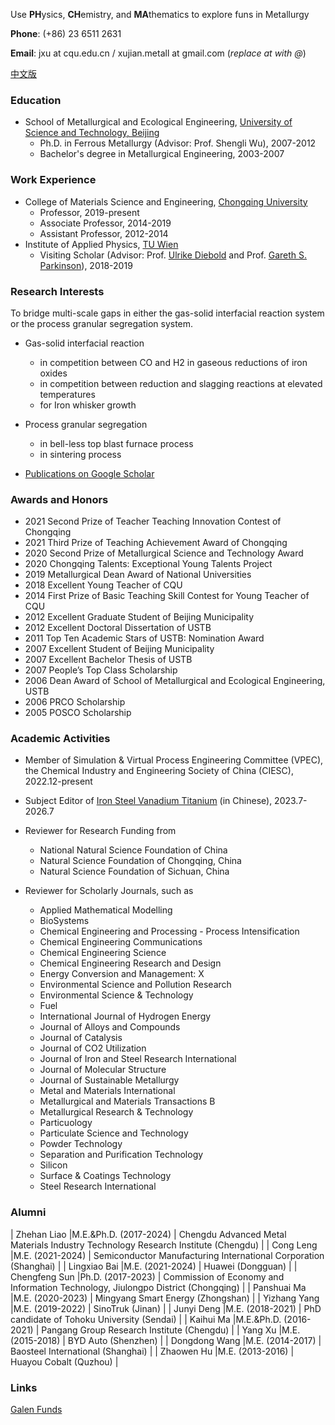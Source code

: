 Use **PH**ysics, **CH**emistry, and **MA**thematics to explore funs in Metallurgy

**Phone**: (+86) 23 6511 2631

**Email**: jxu at cqu.edu.cn / xujian.metall at gmail.com (_replace at with @_)

[中文版](./Chinese-page.html)

### Education

- School of Metallurgical and Ecological Engineering, [University of Science and Technology, Beijing](https://en.wikipedia.org/wiki/University_of_Science_and_Technology_Beijing)
  - Ph.D. in Ferrous Metallurgy (Advisor: Prof. Shengli Wu), 2007-2012
  - Bachelor's degree in Metallurgical Engineering, 2003-2007

### Work Experience

- College of Materials Science and Engineering, [Chongqing University](https://en.wikipedia.org/wiki/Chongqing_University)
  - Professor, 2019-present
  - Associate Professor, 2014-2019
  - Assistant Professor, 2012-2014
- Institute of Applied Physics, [TU Wien](https://en.wikipedia.org/wiki/TU_Wien)
  - Visiting Scholar (Advisor: Prof. [Ulrike Diebold](http://www.iap.tuwien.ac.at/www/surface/group/diebold/index) and Prof. [Gareth S. Parkinson](http://www.iap.tuwien.ac.at/www/surface/group/parkinson/index)), 2018-2019

### Research Interests

To bridge multi-scale gaps in either the gas-solid interfacial reaction system or the process granular segregation system. 

- Gas-solid interfacial reaction
  - in competition between CO and H2 in gaseous reductions of iron oxides
  - in competition between reduction and slagging reactions at elevated temperatures
  - for Iron whisker growth

- Process granular segregation
  - in bell-less top blast furnace process
  - in sintering process

- [Publications on Google Scholar](https://scholar.google.com/citations?user=A1FG06EAAAAJ&hl=EN)

### Awards and Honors

*   2021  Second Prize of Teacher Teaching Innovation Contest of Chongqing 
*   2021  Third Prize of Teaching Achievement Award of Chongqing 
*   2020  Second Prize of Metallurgical Science and Technology Award
*   2020  Chongqing Talents: Exceptional Young Talents Project
*   2019  Metallurgical Dean Award of National Universities
*   2018  Excellent Young Teacher of CQU
*   2014  First Prize of Basic Teaching Skill Contest for Young Teacher of CQU
*   2012  Excellent Graduate Student of Beijing Municipality
*   2012  Excellent Doctoral Dissertation of USTB
*   2011  Top Ten Academic Stars of USTB: Nomination Award
*   2007  Excellent Student of Beijing Municipality
*   2007  Excellent Bachelor Thesis of USTB
*   2007  People’s Top Class Scholarship
*   2006  Dean Award of School of Metallurgical and Ecological Engineering, USTB
*   2006  PRCO Scholarship
*   2005  POSCO Scholarship

### Academic Activities

- Member of Simulation & Virtual Process Engineering Committee (VPEC), the Chemical Industry and Engineering Society of China (CIESC), 2022.12-present
- Subject Editor of [Iron Steel Vanadium Titanium](http://www.gtft.cn/indexen.htm) (in Chinese), 2023.7-2026.7

- Reviewer for Research Funding from
  -  National Natural Science Foundation of China
  -  Natural Science Foundation of Chongqing, China
  -  Natural Science Foundation of Sichuan, China

- Reviewer for Scholarly Journals, such as
  - Applied Mathematical Modelling
  - BioSystems
  - Chemical Engineering and Processing - Process Intensification
  - Chemical Engineering Communications
  - Chemical Engineering Science
  - Chemical Engineering Research and Design
  - Energy Conversion and Management: X
  - Environmental Science and Pollution Research
  - Environmental Science & Technology
  - Fuel
  - International Journal of Hydrogen Energy
  - Journal of Alloys and Compounds
  - Journal of Catalysis
  - Journal of CO2 Utilization
  - Journal of Iron and Steel Research International
  - Journal of Molecular Structure
  - Journal of Sustainable Metallurgy
  - Metal and Materials International
  - Metallurgical and Materials Transactions B
  - Metallurgical Research & Technology
  - Particuology
  - Particulate Science and Technology
  - Powder Technology
  - Separation and Purification Technology
  - Silicon
  - Surface & Coatings Technology
  - Steel Research International

### Alumni

| Zhehan Liao |M.E.&Ph.D.  (2017-2024)  | Chengdu Advanced Metal Materials Industry Technology Research Institute (Chengdu) |
| Cong Leng |M.E.  (2021-2024)  | Semiconductor Manufacturing International Corporation (Shanghai) |
| Lingxiao Bai |M.E.  (2021-2024)  | Huawei (Dongguan) |
| Chengfeng Sun |Ph.D.  (2017-2023)  | Commission of Economy and Information Technology, Jiulongpo District (Chongqing) |
| Panshuai Ma |M.E.  (2020-2023)  | Mingyang Smart Energy (Zhongshan) |
| Yizhang Yang |M.E.  (2019-2022)  | SinoTruk (Jinan) |
| Junyi Deng |M.E.  (2018-2021)    | PhD candidate of Tohoku University (Sendai) |
| Kaihui Ma |M.E.&Ph.D. (2016-2021)     | Pangang Group Research Institute (Chengdu) |
| Yang Xu |M.E. (2015-2018)       | BYD Auto (Shenzhen)      | 
| Dongdong Wang |M.E. (2014-2017) | Baosteel International (Shanghai)   | 
| Zhaowen Hu |M.E.  (2013-2016)    | Huayou Cobalt  (Quzhou) |

### Links

[Galen Funds](./Galen.html)
